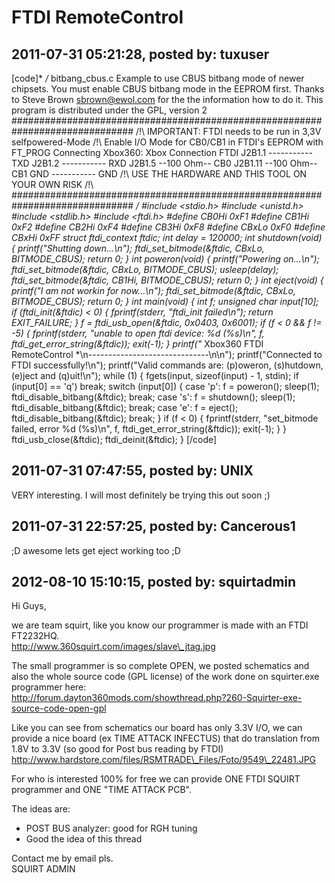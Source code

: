 # FTDI RemoteControl

## 2011-07-31 05:21:28, posted by: tuxuser

[code]* */* bitbang\_cbus.c Example to use CBUS bitbang mode of newer chipsets. You must enable CBUS bitbang mode in the EEPROM first. Thanks to Steve Brown <sbrown@ewol.com> for the the information how to do it. This program is distributed under the GPL, version 2 ############################################################################## /!\ IMPORTANT: FTDI needs to be run in 3,3V selfpowered-Mode /!\ Enable I/O Mode for CB0/CB1 in FTDI's EEPROM with FT\_PROG Connecting Xbox360: Xbox Connection FTDI J2B1.1 ----------- TXD J2B1.2 ----------- RXD J2B1.5 --100 Ohm-- CB0 J2B1.11 --100 Ohm-- CB1 GND ----------- GND /!\ USE THE HARDWARE AND THIS TOOL ON YOUR OWN RISK /!\ ############################################################################## */ #include <stdio.h> #include <unistd.h> #include <stdlib.h> #include <ftdi.h> #define CB0Hi 0xF1 #define CB1Hi 0xF2 #define CB2Hi 0xF4 #define CB3Hi 0xF8 #define CBxLo 0xF0 #define CBxHi 0xFF struct ftdi\_context ftdic; int delay = 120000; int shutdown(void) { printf("Shutting down...\n"); ftdi\_set\_bitmode(&ftdic, CBxLo, BITMODE\_CBUS); return 0; } int poweron(void) { printf("Powering on...\n"); ftdi\_set\_bitmode(&ftdic, CBxLo, BITMODE\_CBUS); usleep(delay); ftdi\_set\_bitmode(&ftdic, CB1Hi, BITMODE\_CBUS); return 0; } int eject(void) { printf("I am not workin for now...\n"); ftdi\_set\_bitmode(&ftdic, CBxLo, BITMODE\_CBUS); return 0; } int main(void) { int f; unsigned char input[10]; if (ftdi\_init(&ftdic) < 0) { fprintf(stderr, "ftdi\_init failed\n"); return EXIT\_FAILURE; } f = ftdi\_usb\_open(&ftdic, 0x0403, 0x6001); if (f < 0 && f != -5) { fprintf(stderr, "unable to open ftdi device: %d (%s)\n", f, ftdi\_get\_error\_string(&ftdic)); exit(-1); } printf("* Xbox360 FTDI RemoteControl *\n------------------------------\n\n"); printf("Connected to FTDI successfully!\n"); printf("Valid commands are: (p)oweron, (s)hutdown, (e)ject and (q)uit!\n"); while (1) { fgets(input, sizeof(input) - 1, stdin); if (input[0] == 'q') break; switch (input[0]) { case 'p': f = poweron(); sleep(1); ftdi\_disable\_bitbang(&ftdic); break; case 's': f = shutdown(); sleep(1); ftdi\_disable\_bitbang(&ftdic); break; case 'e': f = eject(); ftdi\_disable\_bitbang(&ftdic); break; } if (f < 0) { fprintf(stderr, "set\_bitmode failed, error %d (%s)\n", f, ftdi\_get\_error\_string(&ftdic)); exit(-1); } } ftdi\_usb\_close(&ftdic); ftdi\_deinit(&ftdic); } [/code]

## 2011-07-31 07:47:55, posted by: UNIX

VERY interesting. I will most definitely be trying this out soon ;)

## 2011-07-31 22:57:25, posted by: Cancerous1

;D awesome lets get eject working too ;D

## 2012-08-10 15:10:15, posted by: squirtadmin

Hi Guys,  
   
 we are team squirt, like you know our programmer is made with an FTDI FT2232HQ.  
 http://www.360squirt.com/images/slave\_jtag.jpg   
   
 The small programmer is so complete OPEN, we posted schematics and also the whole source code (GPL license) of the work done on squirter.exe programmer here:  
 http://forum.dayton360mods.com/showthread.php?260-Squirter-exe-source-code-open-gpl  
   
 Like you can see from schematics our board has only 3.3V I/O, we can provide a nice board (ex TIME ATTACK INFECTUS) that do translation from 1.8V to 3.3V (so good for Post bus reading by FTDI)   
 http://www.hardstore.com/files/RSMTRADE\_Files/Foto/9549\_22481.JPG  
   
 For who is interested 100% for free we can provide ONE FTDI SQUIRT programmer and ONE "TIME ATTACK PCB".  
   
 The ideas are:  
   
 - POST BUS analyzer: good for RGH tuning  
 - Good the idea of this thread   
   
 Contact me by email pls.  
 SQUIRT ADMIN